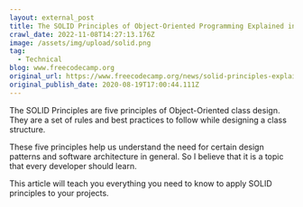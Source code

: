 ```yaml
---
layout: external_post
title: The SOLID Principles of Object-Oriented Programming Explained in Plain English
crawl_date: 2022-11-08T14:27:13.176Z
image: /assets/img/upload/solid.png
tag:
  - Technical
blog: www.freecodecamp.org
original_url: https://www.freecodecamp.org/news/solid-principles-explained-in-plain-english/
original_publish_date: 2020-08-19T17:00:44.111Z
---
```

The SOLID Principles are five principles of Object-Oriented class design. They are a set of rules and best practices to follow while designing a class structure.

These five principles help us understand the need for certain design patterns and software architecture in general. So I believe that it is a topic that every developer should learn.

This article will teach you everything you need to know to apply SOLID principles to your projects.